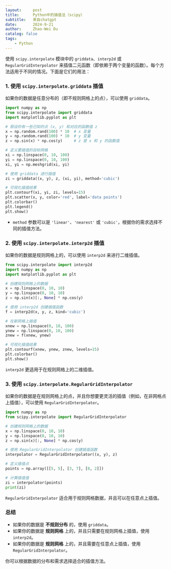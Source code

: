 ```yaml
---
layout:     post
title:      Python中的插值法（scipy）
subtitle:   来自chatgpt
date:       2024-9-21
author:     Zhao-Wei Du
catalog: false
tags:
    - Python
---
```


使用 `scipy.interpolate` 模块中的 `griddata`、`interp2d` 或 `RegularGridInterpolator` 来插值二元函数（即依赖于两个变量的函数）。每个方法适用于不同的情况。下面是它们的用法：

### 1. 使用 `scipy.interpolate.griddata` 插值
如果你的数据是任意分布的（即不规则网格上的点），可以使用 `griddata`。

```python
import numpy as np
from scipy.interpolate import griddata
import matplotlib.pyplot as plt

# 假设你有一些已知的点 (x, y) 和对应的函数值 z
x = np.random.rand(100) * 10  # x 变量
y = np.random.rand(100) * 10  # y 变量
z = np.sin(x) * np.cos(y)     # z 是 x 和 y 的函数值

# 定义要插值的目标网格
xi = np.linspace(0, 10, 100)
yi = np.linspace(0, 10, 100)
xi, yi = np.meshgrid(xi, yi)

# 使用 griddata 进行插值
zi = griddata((x, y), z, (xi, yi), method='cubic')

# 可视化插值结果
plt.contourf(xi, yi, zi, levels=15)
plt.scatter(x, y, color='red', label='data points')
plt.colorbar()
plt.legend()
plt.show()
```

- `method` 参数可以是 `'linear'`、`'nearest'` 或 `'cubic'`，根据你的需求选择不同的插值方法。

### 2. 使用 `scipy.interpolate.interp2d` 插值
如果你的数据是规则网格上的，可以使用 `interp2d` 来进行二维插值。

```python
from scipy.interpolate import interp2d
import numpy as np
import matplotlib.pyplot as plt

# 创建规则网格上的数据
x = np.linspace(0, 10, 10)
y = np.linspace(0, 10, 10)
z = np.sin(x)[:, None] * np.cos(y)

# 使用 interp2d 创建插值函数
f = interp2d(x, y, z, kind='cubic')

# 在新网格上插值
xnew = np.linspace(0, 10, 100)
ynew = np.linspace(0, 10, 100)
znew = f(xnew, ynew)

# 可视化插值结果
plt.contourf(xnew, ynew, znew, levels=15)
plt.colorbar()
plt.show()
```

`interp2d` 更适用于在规则网格上的二维插值。

### 3. 使用 `scipy.interpolate.RegularGridInterpolator`
如果你的数据是在规则网格上的点，并且你想要更灵活的插值（例如，在非网格点上插值），可以使用 `RegularGridInterpolator`。

```python
import numpy as np
from scipy.interpolate import RegularGridInterpolator

# 创建规则网格上的数据
x = np.linspace(0, 10, 10)
y = np.linspace(0, 10, 10)
z = np.sin(x)[:, None] * np.cos(y)

# 使用 RegularGridInterpolator 创建插值函数
interpolator = RegularGridInterpolator((x, y), z)

# 定义插值点
points = np.array([[5, 5], [3, 7], [8, 2]])

# 计算插值值
zi = interpolator(points)
print(zi)
```

`RegularGridInterpolator` 适合用于规则网格数据，并且可以在任意点上插值。

### 总结
- 如果你的数据是 **不规则分布** 的，使用 `griddata`。
- 如果你的数据是 **规则网格** 上的，并且只需要在规则网格上插值，使用 `interp2d`。
- 如果你的数据是 **规则网格** 上的，并且需要在任意点上插值，使用 `RegularGridInterpolator`。

你可以根据数据的分布和需求选择适合的插值方法。